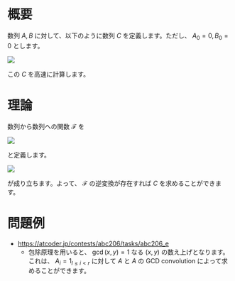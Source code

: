 # 概要

数列 $A, B$ に対して、以下のように数列 $C$ を定義します。ただし、 $A_0 = 0, B_0 = 0$ とします。

<img src="https://latex.codecogs.com/svg.image?\bg{white}&space;C_k=\sum_{\gcd(i,j)=k}A_i&space;B_j">

この $C$ を高速に計算します。

# 理論

数列から数列への関数 $\mathcal{F}$ を

<img src="https://latex.codecogs.com/svg.image?\bg{white}\mathcal{F}(A)=\Big\{\sum_{k|i}A_i\Big\}_k">

と定義します。

<img src="https://latex.codecogs.com/svg.image?\bg{white}\mathcal{F}(C)_i=\mathcal{F}(A)_i\times\mathcal{F}(B)_i">

が成り立ちます。よって、 $\mathcal{F}$ の逆変換が存在すれば $C$ を求めることができます。

# 問題例

- https://atcoder.jp/contests/abc206/tasks/abc206_e
	- 包除原理を用いると、  $\gcd(x, y) = 1$ なる $(x, y)$ の数え上げとなります。これは、 $A_i = 1_{l \le i \lt r}$ に対して $A$ と $A$ の GCD convolution によって求めることができます。
